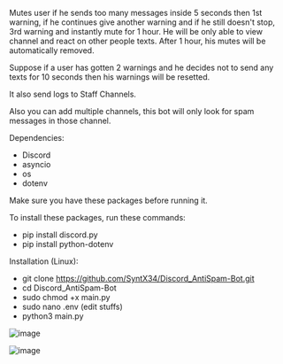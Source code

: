 Mutes user if he sends too many messages inside 5 seconds then 1st warning, if he continues give another warning and if he still doesn't stop, 3rd warning and instantly mute for 1 hour. He will be only able to view channel and react on other people texts. After 1 hour, his mutes will be automatically removed.

Suppose if a user has gotten 2 warnings and he decides not to send any texts for 10 seconds then his warnings will be resetted.

It also send logs to Staff Channels.

Also you can add multiple channels, this bot will only look for spam messages in those channel.

Dependencies:

- Discord
- asyncio
- os
- dotenv


Make sure you have these packages before running it.

To install these packages, run these commands:
- pip install discord.py
- pip install python-dotenv

Installation (Linux): 
- git clone https://github.com/SyntX34/Discord_AntiSpam-Bot.git
- cd Discord_AntiSpam-Bot
- sudo chmod +x main.py
- sudo nano .env (edit stuffs)
- python3 main.py

![image](https://github.com/user-attachments/assets/1ba8df98-cd10-4195-8ee0-7fe2b2b7e6e1)

![image](https://github.com/user-attachments/assets/006c3f96-a8b1-4e91-b18e-3b4e43618a61)

